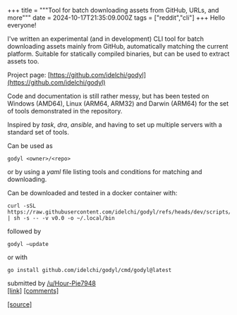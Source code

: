 +++
title = """Tool for batch downloading assets from GitHub, URLs, and more"""
date = 2024-10-17T21:35:09.000Z
tags = ["reddit","cli"]
+++
Hello everyone!

I've written an experimental (and in development) CLI tool for batch downloading assets mainly from GitHub, automatically matching the current platform. Suitable for statically compiled binaries, but can be used to extract assets too.

Project page: [https://github.com/idelchi/godyl](https://github.com/idelchi/godyl)

Code and documentation is still rather messy, but has been tested on Windows (AMD64), Linux (ARM64, ARM32) and Darwin (ARM64) for the set of tools demonstrated in the repository.

Inspired by _task_, _dra_, _ansible_, and having to set up multiple servers with a standard set of tools.

Can be used as

`godyl <owner>/<repo>`

or by using a _yaml_ file listing tools and conditions for matching and downloading.

Can be downloaded and tested in a docker container with:

    curl -sSL https://raw.githubusercontent.com/idelchi/godyl/refs/heads/dev/scripts/install.sh | sh -s -- -v v0.0 -o ~/.local/bin 

followed by

`godyl —update`

or with

    go install github.com/idelchi/godyl/cmd/godyl@latest 

submitted by [/u/Hour-Pie7948](https://www.reddit.com/user/Hour-Pie7948)  
[\[link\]](https://www.reddit.com/r/commandline/comments/1g623ci/tool_for_batch_downloading_assets_from_github/) [\[comments\]](https://www.reddit.com/r/commandline/comments/1g623ci/tool_for_batch_downloading_assets_from_github/)

[[source]](https://www.reddit.com/r/commandline/comments/1g623ci/tool_for_batch_downloading_assets_from_github/)
